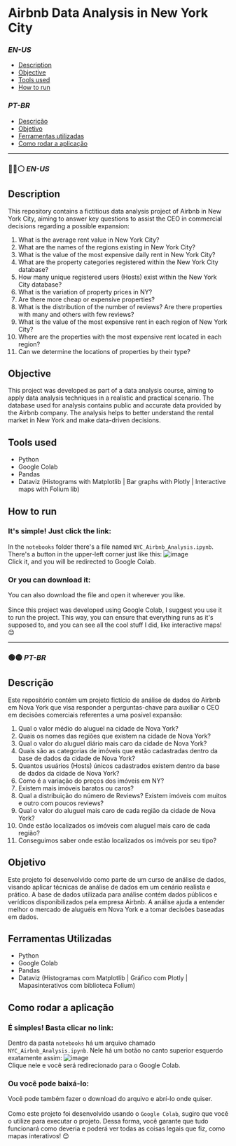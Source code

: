 # Airbnb Data Analysis in New York City

### _EN-US_
- [Description](#description)
- [Objective](#objective)
- [Tools used](#tools-used)
- [How to run](#how-to-run)

### _PT-BR_
- [Descrição](#descrição)
- [Objetivo](#objetivo)
- [Ferramentas utilizadas](#ferramentas-utilizadas)
- [Como rodar a aplicação](#como-rodar-a-aplicação)
---

### :large_blue_circle::red_circle::white_circle: _EN-US_
## Description
This repository contains a fictitious data analysis project of Airbnb in New York City, aiming to answer key questions to assist the CEO in commercial decisions regarding a possible expansion:

1. What is the average rent value in New York City?
2. What are the names of the regions existing in New York City?
3. What is the value of the most expensive daily rent in New York City?
4. What are the property categories registered within the New York City database?
5. How many unique registered users (Hosts) exist within the New York City database?
6. What is the variation of property prices in NY?
7. Are there more cheap or expensive properties?
8. What is the distribution of the number of reviews? Are there properties with many and others with few reviews?
9. What is the value of the most expensive rent in each region of New York City?
10. Where are the properties with the most expensive rent located in each region?
11. Can we determine the locations of properties by their type?

## Objective
This project was developed as part of a data analysis course, aiming to apply data analysis techniques in a realistic and practical scenario. The database used for analysis contains public and accurate data provided by the Airbnb company. The analysis helps to better understand the rental market in New York and make data-driven decisions.

## Tools used
- Python
- Google Colab
- Pandas
- Dataviz (Histograms with Matplotlib | Bar graphs with Plotly | Interactive maps with Folium lib)

## How to run
### It's simple! Just click the link:
In the `notebooks` folder there's a file named `NYC_Airbnb_Analysis.ipynb`. There's a button in the upper-left corner just like this: ![image](https://github.com/pa-pcosta/NYC-Airbnb-Analysis/assets/149397785/e7fe5218-c582-453d-8ef5-4d27bd140e63) <br />
Click it, and you will be redirected to Google Colab.
    
### Or you can download it:
You can also download the file and open it wherever you like.<br />
<br />
Since this project was developed using Google Colab, I suggest you use it to run the project. This way, you can ensure that everything runs as it's supposed to, and you can see all the cool stuff I did, like interactive maps! 😊

---

### :green_circle::yellow_circle: _PT-BR_
## Descrição
Este repositório contém um projeto fictício de análise de dados do Airbnb em Nova York que visa responder a perguntas-chave para auxiliar o CEO em decisões comerciais referentes a uma posível expansão:

1. Qual o valor médio do aluguel na cidade de Nova York?
2. Quais os nomes das regiões que existem na cidade de Nova York?
3. Qual o valor do aluguel diário mais caro da cidade de Nova York?
4. Quais são as categorias de imóveis que estão cadastradas dentro da base de dados da cidade de Nova York?
5. Quantos usuários (Hosts) únicos cadastrados existem dentro da base de dados da cidade de Nova York?
6. Como é a variação do preços dos imóveis em NY?
7. Existem mais imóveis baratos ou caros?
8. Qual a distribuição do número de Reviews? Existem imóveis com muitos e outro com poucos reviews?
9. Qual o valor do aluguel mais caro de cada região da cidade de Nova York?
10. Onde estão localizados os imóveis com aluguel mais caro de cada região?
11. Conseguimos saber onde estão localizados os imóveis por seu tipo?

## Objetivo
Este projeto foi desenvolvido como parte de um curso de análise de dados, visando aplicar técnicas de análise de dados em um cenário realista e prático. A base de dados utilizada para análise contém dados públicos e verídicos disponibilizados pela empresa Airbnb. A análise ajuda a entender melhor o mercado de aluguéis em Nova York e a tomar decisões baseadas em dados.

## Ferramentas Utilizadas
- Python
- Google Colab
- Pandas
- Dataviz (Histogramas com Matplotlib | Gráfico com Plotly | Mapasinterativos com biblioteca Folium)

## Como rodar a aplicação
### É simples! Basta clicar no link:
Dentro da pasta `notebooks` há um arquivo chamado `NYC_Airbnb_Analysis.ipynb`. Nele há um botão no canto superior esquerdo exatamente assim: ![image](https://github.com/pa-pcosta/NYC-Airbnb-Analysis/assets/149397785/e97def84-ffed-4380-a373-453eaa2dfb76)<br />
Clique nele e você será redirecionado para o Google Colab.

### Ou você pode baixá-lo:
Você pode também fazer o download do arquivo e abrí-lo onde quiser.<br />
<br />
Como este projeto foi desenvolvido usando o `Google Colab`, sugiro que você o utilize para executar o projeto. Dessa forma, você garante que tudo funcionará como deveria e poderá ver todas as coisas legais que fiz, como mapas interativos! 😊
